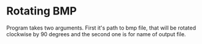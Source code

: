 # Rotating BMP

Program takes two arguments. First it's path to bmp file, that will be rotated clockwise by 90 degrees and the second one is for name of output file.
